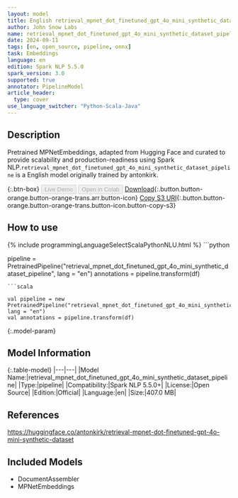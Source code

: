 ```yaml
---
layout: model
title: English retrieval_mpnet_dot_finetuned_gpt_4o_mini_synthetic_dataset_pipeline pipeline MPNetEmbeddings from antonkirk
author: John Snow Labs
name: retrieval_mpnet_dot_finetuned_gpt_4o_mini_synthetic_dataset_pipeline
date: 2024-09-11
tags: [en, open_source, pipeline, onnx]
task: Embeddings
language: en
edition: Spark NLP 5.5.0
spark_version: 3.0
supported: true
annotator: PipelineModel
article_header:
  type: cover
use_language_switcher: "Python-Scala-Java"
---
```


## Description

Pretrained MPNetEmbeddings, adapted from Hugging Face and curated to provide scalability and production-readiness using Spark NLP.`retrieval_mpnet_dot_finetuned_gpt_4o_mini_synthetic_dataset_pipeline` is a English model originally trained by antonkirk.

{:.btn-box}
<button class="button button-orange" disabled>Live Demo</button>
<button class="button button-orange" disabled>Open in Colab</button>
[Download](https://s3.amazonaws.com/auxdata.johnsnowlabs.com/public/models/retrieval_mpnet_dot_finetuned_gpt_4o_mini_synthetic_dataset_pipeline_en_5.5.0_3.0_1726092948556.zip){:.button.button-orange.button-orange-trans.arr.button-icon}
[Copy S3 URI](s3://auxdata.johnsnowlabs.com/public/models/retrieval_mpnet_dot_finetuned_gpt_4o_mini_synthetic_dataset_pipeline_en_5.5.0_3.0_1726092948556.zip){:.button.button-orange.button-orange-trans.button-icon.button-copy-s3}

## How to use



<div class="tabs-box" markdown="1">
{% include programmingLanguageSelectScalaPythonNLU.html %}
```python

pipeline = PretrainedPipeline("retrieval_mpnet_dot_finetuned_gpt_4o_mini_synthetic_dataset_pipeline", lang = "en")
annotations =  pipeline.transform(df)   

```
```scala

val pipeline = new PretrainedPipeline("retrieval_mpnet_dot_finetuned_gpt_4o_mini_synthetic_dataset_pipeline", lang = "en")
val annotations = pipeline.transform(df)

```
</div>

{:.model-param}
## Model Information

{:.table-model}
|---|---|
|Model Name:|retrieval_mpnet_dot_finetuned_gpt_4o_mini_synthetic_dataset_pipeline|
|Type:|pipeline|
|Compatibility:|Spark NLP 5.5.0+|
|License:|Open Source|
|Edition:|Official|
|Language:|en|
|Size:|407.0 MB|

## References

https://huggingface.co/antonkirk/retrieval-mpnet-dot-finetuned-gpt-4o-mini-synthetic-dataset

## Included Models

- DocumentAssembler
- MPNetEmbeddings